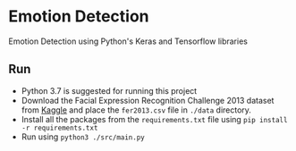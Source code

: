 # Emotion Detection
Emotion Detection using Python's Keras and Tensorflow libraries

## Run
* Python 3.7 is suggested for running this project
* Download the Facial Expression Recognition Challenge 2013 dataset from [Kaggle](https://www.kaggle.com/ashishpatel26/facial-expression-recognitionferchallenge) and place the `fer2013.csv` file in `./data` directory.
* Install all the packages from the `requirements.txt` file using `pip install -r requirements.txt`
* Run using `python3 ./src/main.py`